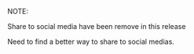 
NOTE: 

Share to social media have been remove in this release

Need to find a better way to share to social medias.
